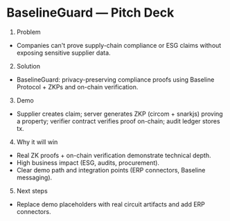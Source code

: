 # BaselineGuard — Pitch Deck

1. Problem
- Companies can't prove supply-chain compliance or ESG claims without exposing sensitive supplier data.

2. Solution
- BaselineGuard: privacy-preserving compliance proofs using Baseline Protocol + ZKPs and on-chain verification.

3. Demo
- Supplier creates claim; server generates ZKP (circom + snarkjs) proving a property; verifier contract verifies proof on-chain; audit ledger stores tx.

4. Why it will win
- Real ZK proofs + on-chain verification demonstrate technical depth.
- High business impact (ESG, audits, procurement).
- Clear demo path and integration points (ERP connectors, Baseline messaging).

5. Next steps
- Replace demo placeholders with real circuit artifacts and add ERP connectors.

